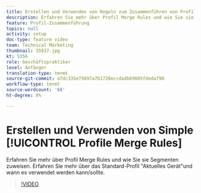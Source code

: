 ```yaml
---
title: Erstellen und Verwenden von Regeln zum Zusammenführen von Profilen
description: Erfahren Sie mehr über Profil Merge Rules und wie Sie sie Segmenten zuweisen. Erfahren Sie mehr über das Standard-Profil "Aktuelles Gerät"und wann es verwendet werden kann/sollte.
feature: Profil-Zusammenführung
topics: null
activity: setup
doc-type: feature video
team: Technical Marketing
thumbnail: 35937.jpg
kt: 5356
role: Geschäftspraktiker
level: Anfänger
translation-type: tm+mt
source-git-commit: a7dc335e75697a7b1720eccdadbb9605fdeda798
workflow-type: tm+mt
source-wordcount: '68'
ht-degree: 0%

---
```



# Erstellen und Verwenden von Simple [!UICONTROL Profile Merge Rules]

Erfahren Sie mehr über Profil Merge Rules und wie Sie sie Segmenten zuweisen. Erfahren Sie mehr über das Standard-Profil &quot;Aktuelles Gerät&quot;und wann es verwendet werden kann/sollte.

>[!VIDEO](https://video.tv.adobe.com/v/35937/?quality=12&learn=on)
